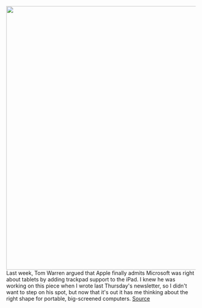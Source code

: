 <img src='https://cdn.vox-cdn.com/thumbor/pnazb0R3giRsl1dqlR3wjryucBo=/0x0:1320x880/1200x800/filters:focal(555x335:765x545)/cdn.vox-cdn.com/uploads/chorus_image/image/66545542/surrfaceprovsipadpro.0.jpg' width='700px' /><br/>
Last week, Tom Warren argued that Apple finally admits Microsoft was right about tablets by adding trackpad support to the iPad. I knew he was working on this piece when I wrote last Thursday's newsletter, so I didn't want to step on his spot, but now that it's out it has me thinking about the right shape for portable, big-screened computers.
<a href='https://www.theverge.com/2020/3/24/21192072/ipad-surface-macbook-touchscreen-processor'> Source <a/>